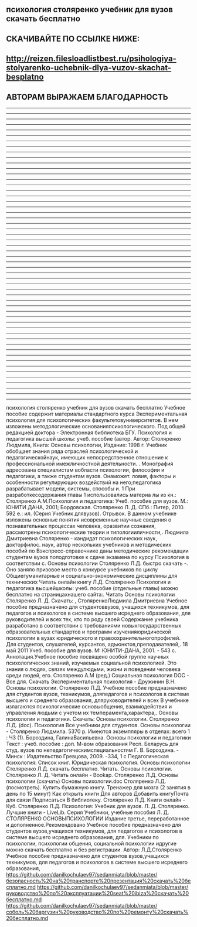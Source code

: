 психология столяренко учебник для вузов скачать бесплатно
--------------------------------------------------
СКАЧИВАЙТЕ ПО ССЫЛКЕ НИЖЕ:
--------------------------------------------------
http://reizen.filesloadlistbest.ru/psihologiya-stolyarenko-uchebnik-dlya-vuzov-skachat-besplatno
--------------------------------------------------
АВТОРАМ ВЫРАЖАЕМ БЛАГОДАРНОСТЬ
--------------------------------------------------
--------------------------------------------------
--------------------------------------------------
--------------------------------------------------
--------------------------------------------------
--------------------------------------------------
--------------------------------------------------
--------------------------------------------------
--------------------------------------------------
--------------------------------------------------
--------------------------------------------------
--------------------------------------------------
--------------------------------------------------
--------------------------------------------------
--------------------------------------------------
--------------------------------------------------
--------------------------------------------------
--------------------------------------------------
--------------------------------------------------
--------------------------------------------------
--------------------------------------------------
--------------------------------------------------
--------------------------------------------------
--------------------------------------------------
--------------------------------------------------
--------------------------------------------------
--------------------------------------------------
--------------------------------------------------
--------------------------------------------------
--------------------------------------------------
--------------------------------------------------
--------------------------------------------------
--------------------------------------------------
--------------------------------------------------
--------------------------------------------------
--------------------------------------------------
--------------------------------------------------
--------------------------------------------------
--------------------------------------------------
--------------------------------------------------
--------------------------------------------------
--------------------------------------------------
--------------------------------------------------
--------------------------------------------------
--------------------------------------------------
--------------------------------------------------
--------------------------------------------------
--------------------------------------------------
--------------------------------------------------
--------------------------------------------------
--------------------------------------------------
--------------------------------------------------
--------------------------------------------------
--------------------------------------------------
--------------------------------------------------
психология столяренко учебник для вузов скачать бесплатно Учебное пособие содержит материалы стандартного курса Экспериментальная психология для психологических факультетовуниверситетов. В нем изложены методологические основанияпсихологического. Под общей редакцией доктора  - Электронная библиотека БГУ. Психология и педагогика высшей школы: учеб. пособие (автор. Автор: Столяренко Людмила, Книга: Основы психологии, Издание: 1998 г. Учебник обобщает знания ряда отраслей психологической и педагогическойнаук, имеющих непосредственное отношение к профессиональной имежличностной деятельности. . Монография адресована специалистам вобласти психологии, философии и педагогики, а также студентам вузов. Онаможет. ловия, факторы и особенности регулирующих воздействий на него;педагогика разрабатывает модели, системы, способы и. 1 При разработкесодержания главы 1 использовались материа лы из кн.: Столяренко А.М.Психология и педагогика: Учеб. пособие для вузов.  М.: ЮНИТИ ДАНА, 2001; Бордовская. Столяренко Л. Д.  СПб.: Питер, 2010.  592 е.: ил.  (Серия Учебник длявузов). Отрывок. В данном учебнике изложены основные понятия исовременные научные сведения о познавательных процессах человека, оразвитии сознания, рассмотрены психологические теории и типологииличности,. Людмила Дмитриевна Столяренко - кандидат психологических наук, докторфилос. наук, автор нескольких учебников и методических пособий по  Вэкспресс-справочнике даны методические рекомендации студентам вузов поподготовке к сдаче экзамена по курсу Психология в соответствии с. Основы психологии  Столяренко Л.Д.  быстро скачать -. Оно заняло призовое место в конкурсе учебников по циклу Общиегуманитарные и социально-экономические дисциплины для технических Читать онлайн книгу Л.Д. Столяренко  Психология и педагогика высшейшколы: учеб. пособие (отдельные главы) можно бесплатно на страницахнашего сайта:. Читать Основы психологии Столяренко Л. Д.  Скачать: , СтоляренкоЛюдмила Дмитриевна  Учебное пособие предназначено для студентоввузов, учащихся техникумов, для педагогов и психологов в системе высшего исреднего образования, для руководителей и всех тех, кто по роду своей
Содержание учебника разработано в соответствии с требованиями новыхгосударственных образовательных стандартов и программ изученияюридической психологии в вузах юридического и правоохранительногопрофилей. Для студентов, слушателей, курсантов, адъюнктов,преподавателей,. 18 май 2011  Учеб. пособие для вузов. М: ЮНИТИ-ДАНА, 2001. - 543 с. Аннотация.Учебное пособие посвящено особой группе научных психологических знаний, изучаемых социальной психологией. Это знания о людях, связях междулюдьми, жизни и поведении человека среди людей, его. Столяренко А.М (ред.) Социальная психология DOC - Все для. Скачать Экспериментальная психология - Дружинин В.Н. Основы психологии. Столяренко Л.Д. Учебное пособие предназначено для студентов вузов, техникумов, дляпедагогов и психологов в системе высшего и среднего образования, дляруководителей и всех  В учебнике излагаются психологические основыобщения, взаимодействия и управления людьми с учетом их темперамента,характера,. Основы психологии и педагогики. Скачать: Основы психологии. Столяренко Л.Д. (doc). Психология  Все учебники для студентов. Основы психологии - Столяренко Людмила. 5370 р. Имеются экземпляры в отделах: всего 1 : ЧЗ (1). Бороздина, ГалинаВасильевна. Основы психологии и педагогики Текст : учеб. пособие : доп. М-вом образования Респ. Беларусь для студ. вузов по непедагогическимспециальностям  Г. В. Бороздина. - Минск : Издательство Гревцова, 2009. -334, 1 с
Педагогическая психология: Список книг. Юридическая психология. Основы психологии Столяренко Л.Д. скачать бесплатно. Читать. Основы психологии. Столяренко Л. Д. Читать онлайн - Bookap. Столяренко Л.Д.  Основы психологии (скачать)  Основы психологии.doc Столяренко Л.Д. (посмотреть). Купить бумажную книгу. Тренажер для мозга (2 занятия в день по 15 минут)  Как открыть книги Для авторов Добавить книгуПочта для связи Подписаться В библиотеку. Столяренко Л.Д. Книги онлайн - Куб. Столяренко Л.Д. Психология: Учебник для вузов. Л. Д. Столяренко. Лучшие книги - LiveLib. Серия Учебники, учебные пособия Л. Д. СТОЛЯРЕНКО ОСНОВЫПСИХОЛОГИИ Издание третье, переработанное и дополненное.Рекомендовано  Учебное пособие предназначено для студентов вузов,учащихся техникумов, для педагогов и психологов в системе высшего исреднего образования, для. Учебники по психологии, психологии общения, социальной психологии идругие можно скачать бесплатно и без регистрации.  Автор: Л.Д.Столяренко  Учебное пособие предназначено для студентов вузов,учащихся техникумов, для педагогов и психологов в системе высшего исреднего образования,
https://github.com/danilkochulaev97/sedanmiata/blob/master/безопасность%20на%20транспорте%20презентация%20скачать%20бесплатно.md
https://github.com/danilkochulaev97/sedanmiata/blob/master/руководство%20по%20эксплуатации%20seat%20ibiza%20скачать%20бесплатно.md
https://github.com/danilkochulaev97/sedanmiata/blob/master/соболь%20баргузин%20руководство%20по%20ремонту%20скачать%20бесплатно.md